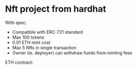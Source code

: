 # Nft project from hardhat

With spec:
- Compatible with ERC-721 standard
- Max 100 tokens
- 0.01 ETH mint cost
- Max 5 Nfts in single transaction
- Owner (ie. deployer) can withdraw funds from minting fees

ETH contract:
